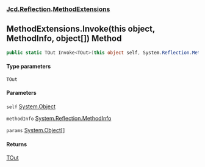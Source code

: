 ### [Jcd.Reflection](Jcd.Reflection.md 'Jcd.Reflection').[MethodExtensions](Jcd.Reflection.MethodExtensions.md 'Jcd.Reflection.MethodExtensions')

## MethodExtensions.Invoke<TOut>(this object, MethodInfo, object[]) Method

```csharp
public static TOut Invoke<TOut>(this object self, System.Reflection.MethodInfo methodInfo, params object[] @params);
```

#### Type parameters

<a name='Jcd.Reflection.MethodExtensions.Invoke_TOut_(thisobject,System.Reflection.MethodInfo,object[]).TOut'></a>

`TOut`

#### Parameters

<a name='Jcd.Reflection.MethodExtensions.Invoke_TOut_(thisobject,System.Reflection.MethodInfo,object[]).self'></a>

`self` [System.Object](https://docs.microsoft.com/en-us/dotnet/api/System.Object 'System.Object')

<a name='Jcd.Reflection.MethodExtensions.Invoke_TOut_(thisobject,System.Reflection.MethodInfo,object[]).methodInfo'></a>

`methodInfo` [System.Reflection.MethodInfo](https://docs.microsoft.com/en-us/dotnet/api/System.Reflection.MethodInfo 'System.Reflection.MethodInfo')

<a name='Jcd.Reflection.MethodExtensions.Invoke_TOut_(thisobject,System.Reflection.MethodInfo,object[]).params'></a>

`params` [System.Object](https://docs.microsoft.com/en-us/dotnet/api/System.Object 'System.Object')[[]](https://docs.microsoft.com/en-us/dotnet/api/System.Array 'System.Array')

#### Returns

[TOut](Jcd.Reflection.MethodExtensions.Invoke_TOut_(thisobject,System.Reflection.MethodInfo,object[]).md#Jcd.Reflection.MethodExtensions.Invoke_TOut_(thisobject,System.Reflection.MethodInfo,object[]).TOut 'Jcd.Reflection.MethodExtensions.Invoke<TOut>(this object, System.Reflection.MethodInfo, object[]).TOut')